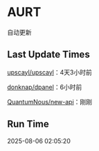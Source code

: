 # AURT

自动更新


## Last Update Times

[upscayl/upscayl](https://github.com/upscayl/upscayl)：4天3小时前

[donknap/dpanel](https://github.com/donknap/dpanel)：6小时前

[QuantumNous/new-api](https://github.com/QuantumNous/new-api)：刚刚


## Run Time
2025-08-06 02:05:20
